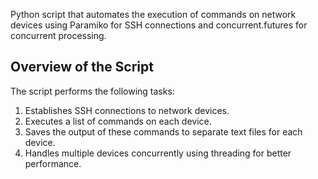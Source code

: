 Python script that automates the execution of commands on network devices using Paramiko for SSH connections and concurrent.futures for concurrent processing.


## Overview of the Script

The script performs the following tasks:

1. Establishes SSH connections to network devices.
2. Executes a list of commands on each device.
3. Saves the output of these commands to separate text files for each device.
4. Handles multiple devices concurrently using threading for better performance.
